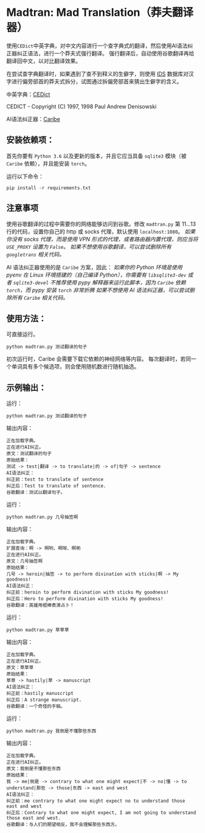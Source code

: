 # Madtran: Mad Translation（莽夫翻译器）

使用`CEDict`中英字典，对中文内容进行一个查字典式的翻译，然后使用AI语法纠正器纠正语法，进行一个莽夫式强行翻译。
强行翻译后，自动使用谷歌翻译再给翻译回中文，以对比翻译效果。

在尝试查字典翻译时，如果遇到了查不到释义的生僻字，则使用 [IDS](https://github.com/yi-bai/ids.git) 数据库对汉字进行偏旁部首的莽夫式拆分，试图通过拆偏旁部首来猜出生僻字的含义。

中英字典：[CEDict](https://www.mdbg.net/chinese/dictionary?page=cc-cedict)

CEDICT - Copyright (C) 1997, 1998 Paul Andrew Denisowski

AI语法纠正器：[Caribe](https://pypi.org/project/Caribe/)

## 安装依赖项：

首先你要有 `Python 3.6` 以及更新的版本，并且它应当具备 `sqlite3` 模块（被 `Caribe` 依赖），并且能安装 `torch`。

运行以下命令：

	pip install -r requirements.txt

## 注意事项

使用谷歌翻译的过程中需要你的网络能够访问到谷歌。修改 `madtran.py` 第 11...13 行的代码，设置你自己的 http 或 socks 代理，默认使用 `localhost:1080`。
*如果你没有 socks 代理，而是使用 VPN 形式的代理，或者路由器内置代理，则应当将 `USE_PROXY` 设置为 `False`。*
*如果不想使用谷歌翻译，可以尝试删除所有 `googletrans` 相关代码。*

AI 语法纠正器使用的是 `Caribe` 方案，因此：
*如果你的 Python 环境是使用 pyenv 在 Linux 环境搭建的（自己编译 Python），你需要有 `libsqlite3-dev` 或者 `sqlite3-devel`*
*不推荐使用 pypy 解释器来运行此脚本，因为 `Caribe` 依赖 `torch`，而 pypy 安装 `torch` 非常折腾*
*如果不想使用 AI 语法纠正器，可以尝试删除所有 `Caribe` 相关代码。*

## 使用方法：

可直接运行。

	python madtran.py 测试翻译的句子

初次运行时，Caribe 会需要下载它依赖的神经网络等内容。
每次翻译时，若同一个单词具有多个候选项，则会使用随机数进行随机抽选。

## 示例输出：

运行：

	python madtran.py 测试翻译的句子

输出内容：

	正在加载字典。
	正在进行AI纠正。
	原文：测试翻译的句子
	原始结果：
	测试 -> test|翻译 -> to translate|的 -> of|句子 -> sentence
	AI语法纠正：
	纠正前：test to translate of sentence
	纠正后：Test to translate of sentence.
	谷歌翻译：测试以翻译句子。

运行：

	python madtran.py 几号抽签啊

输出内容：

	正在加载字典。
	扩展查询：啊 -> 啊哟、啊呀、啊喲
	正在进行AI纠正。
	原文：几号抽签啊
	原始结果：
	几号 -> heroin|抽签 -> to perform divination with sticks|啊 -> My goodness!
	AI语法纠正：
	纠正前：heroin to perform divination with sticks My goodness!
	纠正后：Hero to perform divination with sticks My goodness!
	谷歌翻译：英雄用棍棒表演占卜！

运行：

	python madtran.py 草草草

输出内容：

	正在加载字典。
	正在进行AI纠正。
	原文：草草草
	原始结果：
	草草 -> hastily|草 -> manuscript
	AI语法纠正：
	纠正前：hastily manuscript
	纠正后：A strange manuscript.
	谷歌翻译：一个奇怪的手稿。

运行：

	python madtran.py 我倒是不懂那些东西

输出内容：

	正在加载字典。
	正在进行AI纠正。
	原文：我倒是不懂那些东西
	原始结果：
	我 -> me|倒是 -> contrary to what one might expect|不 -> no|懂 -> to understand|那些 -> those|东西 -> east and west
	AI语法纠正：
	纠正前：me contrary to what one might expect no to understand those east and west
	纠正后：Contrary to what one might expect, I am not going to understand those east and west.
	谷歌翻译：与人们的期望相反，我不会理解那些东西方。
